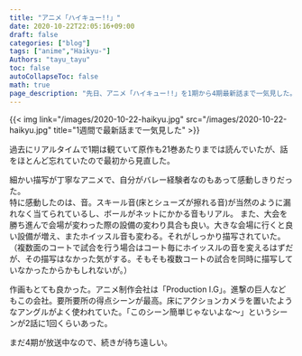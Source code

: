 ```yaml
---
title: "アニメ「ハイキュー!!」"
date: 2020-10-22T22:05:16+09:00
draft: false
categories: ["blog"]
tags: ["anime","Haikyu-"]
Authors: "tayu_tayu"
toc: false
autoCollapseToc: false
math: true
page_description: "先日、アニメ「ハイキュー!!」を1期から4期最新話まで一気見した。"
---
```


{{< img link="/images/2020-10-22-haikyu.jpg" src="/images/2020-10-22-haikyu.jpg" title="1週間で最新話まで一気見した" >}}

過去にリアルタイムで1期は観ていて原作も21巻あたりまでは読んでいたが、話をほとんど忘れていたので最初から見直した。

細かい描写が丁寧なアニメで、自分がバレー経験者なのもあって感動しきりだった。  
特に感動したのは、音。スキール音(床とシューズが擦れる音)が当然のように漏れなく当てられているし、ボールがネットにかかる音もリアル。
また、大会を勝ち進んで会場が変わった際の設備の変わり具合も良い。大きな会場に行くと良い設備が増え、またホイッスル音も変わる。それがしっかり描写されていた。（複数面のコートで試合を行う場合はコート毎にホイッスルの音を変えるはずだが、その描写はなかった気がする。そもそも複数コートの試合を同時に描写していなかったからかもしれないが。）

作画もとても良かった。アニメ制作会社は「Production I.G」。進撃の巨人などもこの会社。要所要所の得点シーンが最高。床にアクションカメラを置いたようなアングルがよく使われていた。「このシーン簡単じゃないよな～」というシーンが2話に1回くらいあった。

まだ4期が放送中なので、続きが待ち遠しい。
